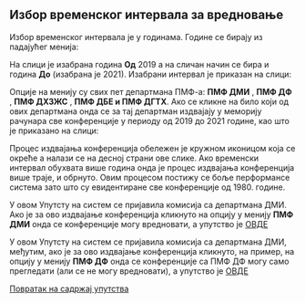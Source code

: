 ## Избор временског интервала за вредновање

Избор временског интервала је у годинама. Године се бирају из падајућег менија:

На слици је изабрана година **Од** 2019 а на сличан начин се бира и година **До** (изабрана је
2021). Изабрани интервал је приказан на слици:


Опције на менију су свих пет департмана ПМФ-а: **ПМФ ДМИ** , **ПМФ ДФ** , **ПМФ ДХЗЖС** ,
**ПМФ ДБЕ и ПМФ ДГТХ**. Ако се кликне на било који од ових департмана онда се за тај
департман издвајају у меморију рачунара све конференције у периоду од 2019 до 2021
године, као што је приказано на слици:

Процес издвајања конференција обележен је кружном иконицом која се окреће а налази
се на десној страни ове слике. Ако временски интервал обухвата више година онда је
процес издвајања конференција више траје, и обрнуто. Овим процесом постижу се боље
перформансе система зато што су евидентиране све конференције од 1980. године.

У овом Упутсту на систем се пријавила комисија са департмана ДМИ. Ако је за ово
издвајање конференција кликнуто на опцију у менију **ПМФ ДМИ** онда се конференције
могу вредновати, а упутство је [ОВДЕ](./pregledIVrednovanjeKonferencija.md)

У овом Упутсту на систем се пријавила комисија са департмана ДМИ, међутим, ако је за
ово издвајање конференција кликнуто, на пример, на опцију у менију **ПМФ ДФ** онда се
конференције са ПМФ ДФ могу само прегледати (али се не могу вредновати), а упутство је
[ОВДЕ](./samoPregledanjeKonferencija.md)

[Повратак на садржај упутства](../../uputstvoVrednovanjeKonferencija.md#садржај)
